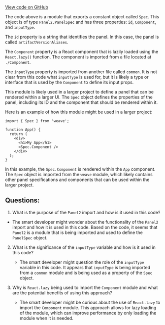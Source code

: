 [View code on GitHub](https://github.com/wandb/weave/weave-js/src/components/Panel2/PanelArtifactVersionAliases/index.ts)

The code above is a module that exports a constant object called `Spec`. This object is of type `Panel2.PanelSpec` and has three properties: `id`, `Component`, and `inputType`. 

The `id` property is a string that identifies the panel. In this case, the panel is called `artifactVersionAliases`. 

The `Component` property is a React component that is lazily loaded using the `React.lazy()` function. The component is imported from a file located at `./Component`. 

The `inputType` property is imported from another file called `common`. It is not clear from this code what `inputType` is used for, but it is likely a type or interface that is used by the `Component` to define its input props.

This module is likely used in a larger project to define a panel that can be rendered within a larger UI. The `Spec` object defines the properties of the panel, including its ID and the component that should be rendered within it. 

Here is an example of how this module might be used in a larger project:

```
import { Spec } from 'weave';

function App() {
  return (
    <div>
      <h1>My App</h1>
      <Spec.Component />
    </div>
  );
}
```

In this example, the `Spec.Component` is rendered within the `App` component. The `Spec` object is imported from the `weave` module, which likely contains other panel specifications and components that can be used within the larger project.
## Questions: 
 1. What is the purpose of the `Panel2` import and how is it used in this code?
   - The smart developer might wonder about the functionality of the `Panel2` import and how it is used in this code. Based on the code, it seems that `Panel2` is a module that is being imported and used to define the `PanelSpec` object.

2. What is the significance of the `inputType` variable and how is it used in this code?
   - The smart developer might question the role of the `inputType` variable in this code. It appears that `inputType` is being imported from a `common` module and is being used as a property of the `Spec` object.

3. Why is `React.lazy` being used to import the `Component` module and what are the potential benefits of using this approach?
   - The smart developer might be curious about the use of `React.lazy` to import the `Component` module. This approach allows for lazy loading of the module, which can improve performance by only loading the module when it is needed.
